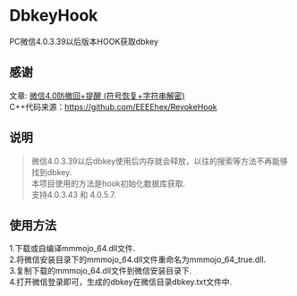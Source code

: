 # DbkeyHook
PC微信4.0.3.39以后版本HOOK获取dbkey

## 感谢
文章: [微信4.0防撤回+提醒 (符号恢复+字符串解密)](https://bbs.kanxue.com/thread-286611.htm)  
C++代码来源：https://github.com/EEEEhex/RevokeHook

## 说明
>微信4.0.3.39以后dbkey使用后内存就会释放，以往的搜索等方法不再能够找到dbkey.  
>本项目使用的方法是hook初始化数据库获取.  
>支持4.0.3.43 和 4.0.5.7.  

## 使用方法
1.下载或自编译mmmojo_64.dll文件.  
2.将微信安装目录下的mmmojo_64.dll文件重命名为mmmojo_64_true.dll.  
3.复制下载的mmmojo_64.dll文件到微信安装目录下.  
4.打开微信登录即可，生成的dbkey在微信目录dbkey.txt文件中.  



